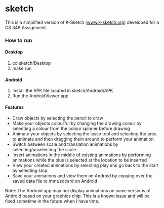 sketch
======

This is a simplified version of K-Sketch (www.k-sketch.org) developed for a CS 349 Assignment.

### How to run

#### Desktop

1. cd sketch/Desktop
2. make run

#### Android

1. Install the APK file located in sketch/Android/APK
2. Run the AndroidViewer app

#### Features

* Draw objects by selecting the pencil to draw
* Make your objects colourful by changing the drawing colour by selecting a colour from the colour spinner before drawing
* Animate your objects by selecting the lasso tool and selecting the area to animate and then dragging them around to perform your animation
* Switch between scale and translation animations by selecting/unselecting the scale
* Insert animations in the middle of existing animations by performing animations while the plus is selected at the location to be inserted
* View your created animations by selecting play and go back to the start by selecting stop
* Save your animations and view them on Android by copying over the saved data file to /mnt/sdcard on Android

Note: The Android app may not display animations on some versions of Android based on your graphics chip.  This is a known issue and will be fixed sometime in the future when I have time.
